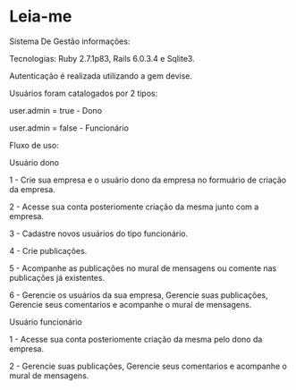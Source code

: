 # Leia-me

Sistema De Gestão informações: 

Tecnologias: Ruby 2.7.1p83, Rails 6.0.3.4 e Sqlite3.

Autenticação é realizada utilizando a gem devise.

Usuários foram catalogados por 2 tipos:

user.admin = true - Dono 

user.admin = false - Funcionário


Fluxo de uso:

Usuário dono

1 - Crie sua empresa e o usuário dono da empresa no formuário de criação da empresa.

2 - Acesse sua conta posteriomente criação da mesma junto com a empresa.

3 - Cadastre novos usuários do tipo funcionário.

4 - Crie publicações.

5 - Acompanhe as publicações no mural de mensagens ou comente nas publicações já existentes.

6 - Gerencie os usuários da sua empresa, Gerencie suas publicações, Gerencie seus comentarios e acompanhe o mural de mensagens.


Usuário funcionário

1 - Acesse sua conta posteriomente criação da mesma pelo dono da empresa.

2 - Gerencie suas publicações, Gerencie seus comentarios e acompanhe o mural de mensagens.
